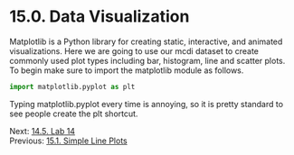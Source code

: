 # 15.0. Data Visualization

Matplotlib is a Python library for creating static, interactive, and animated visualizations. Here we are 
going to use our mcdi dataset to create commonly used plot types including bar, histogram, line and scatter plots. 
To begin make sure to import the matplotlib module as follows.

```python
import matplotlib.pyplot as plt
```
Typing matplotlib.pyplot every time is annoying, so it is pretty standard to see people create the plt shortcut.

Next: [14.5. Lab 14](../CH14/14.5.%20Lab%2014.md)<br>
Previous: [15.1. Simple Line Plots](15.1.%20Simple%20Line%20Plots.md)